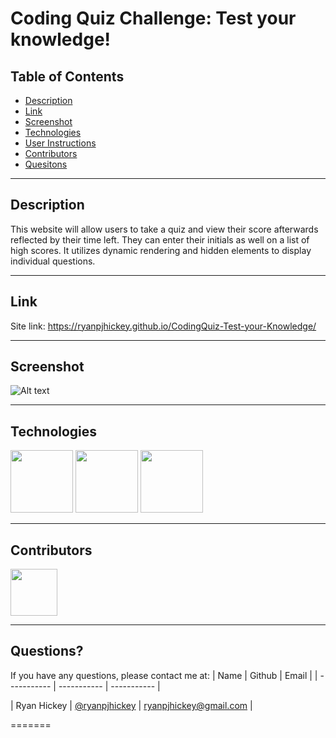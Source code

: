 # Coding Quiz Challenge: Test your knowledge!

## Table of Contents

- [Description](#Description)
- [Link](#Link)
- [Screenshot](#Screenshot)
- [Technologies](#Technologies)
- [User Instructions](#User-Instructions)
- [Contributors](#Contributors)
- [Quesitons](#Questions)

---

## Description

This website will allow users to take a quiz and view their score afterwards reflected by their time left. They can enter their initials as well on a list of high scores. It utilizes dynamic rendering and hidden elements to display individual questions.

---

## Link

Site link: https://ryanpjhickey.github.io/CodingQuiz-Test-your-Knowledge/

---

## Screenshot

![Alt text](/assets/Screenshot%202022-08-02%20151316.png "Picture of site")

---

## Technologies

<p float="left">
<img src="https://cdn-icons-png.flaticon.com/512/5968/5968267.png" width="100" height="100">
<img src="https://cdn-icons-png.flaticon.com/512/5968/5968242.png" width="100" height="100">
<img src="https://cdn.iconscout.com/icon/free/png-256/javascript-2038874-1720087.png" width="100" height="100">

---

## Contributors

[<img src="https://ca.slack-edge.com/T03EP850QMA-U03MKQ6HKB3-2c9d97da4786-512" width="75" height="75">](https://github.com/ryanpjhickey)

---

## Questions?

If you have any questions, please contact me at:
| Name | Github | Email |
| ----------- | ----------- | ----------- |

| Ryan Hickey | [@ryanpjhickey](https://github.com/ryanpjhickey) | ryanpjhickey@gmail.com |

=======

